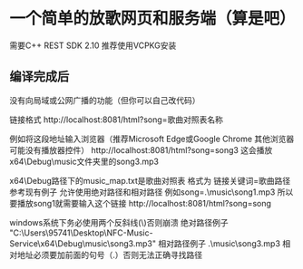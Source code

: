 # 一个简单的放歌网页和服务端（算是吧）

需要C++ REST SDK 2.10 推荐使用VCPKG安装


## 编译完成后

没有向局域或公网广播的功能（但你可以自己改代码）

链接格式
http://localhost:8081/html?song=歌曲对照表名称

例如将这段地址输入浏览器（推荐Microsoft Edge或Google Chrome 其他浏览器可能没有播放器控件）
http://localhost:8081/html?song=song3
这会播放x64\Debug\music文件夹里的song3.mp3

x64\Debug路径下的music_map.txt是歌曲对照表
格式为 链接关键词=歌曲路径 参考现有例子 允许使用绝对路径和相对路径
例如song=.\\music\\song1.mp3
所以要播放song1就需要输入这个链接
http://localhost:8081/html?song=song

windows系统下务必使用两个反斜线(\\)否则崩溃
绝对路径例子 "C:\\Users\\95741\\Desktop\\NFC-Music-Service\\x64\\Debug\\music\\song3.mp3"
相对路径例子 .\\music\\song3.mp3
相对地址必须要加前面的句号（.）否则无法正确寻找路径
